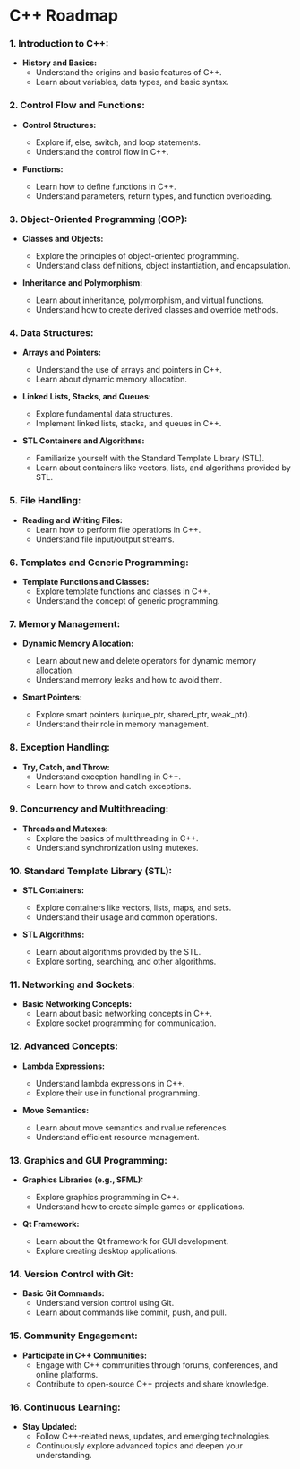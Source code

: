 # C++ Roadmap

### 1\. **Introduction to C++:**

*   **History and Basics:**
    *   Understand the origins and basic features of C++.
    *   Learn about variables, data types, and basic syntax.

### 2\. **Control Flow and Functions:**

*   **Control Structures:**
    
    *   Explore if, else, switch, and loop statements.
    *   Understand the control flow in C++.
*   **Functions:**
    
    *   Learn how to define functions in C++.
    *   Understand parameters, return types, and function overloading.

### 3\. **Object-Oriented Programming (OOP):**

*   **Classes and Objects:**
    
    *   Explore the principles of object-oriented programming.
    *   Understand class definitions, object instantiation, and encapsulation.
*   **Inheritance and Polymorphism:**
    
    *   Learn about inheritance, polymorphism, and virtual functions.
    *   Understand how to create derived classes and override methods.

### 4\. **Data Structures:**

*   **Arrays and Pointers:**
    
    *   Understand the use of arrays and pointers in C++.
    *   Learn about dynamic memory allocation.
*   **Linked Lists, Stacks, and Queues:**
    
    *   Explore fundamental data structures.
    *   Implement linked lists, stacks, and queues in C++.
*   **STL Containers and Algorithms:**
    
    *   Familiarize yourself with the Standard Template Library (STL).
    *   Learn about containers like vectors, lists, and algorithms provided by STL.

### 5\. **File Handling:**

*   **Reading and Writing Files:**
    *   Learn how to perform file operations in C++.
    *   Understand file input/output streams.

### 6\. **Templates and Generic Programming:**

*   **Template Functions and Classes:**
    *   Explore template functions and classes in C++.
    *   Understand the concept of generic programming.

### 7\. **Memory Management:**

*   **Dynamic Memory Allocation:**
    
    *   Learn about new and delete operators for dynamic memory allocation.
    *   Understand memory leaks and how to avoid them.
*   **Smart Pointers:**
    
    *   Explore smart pointers (unique\_ptr, shared\_ptr, weak\_ptr).
    *   Understand their role in memory management.

### 8\. **Exception Handling:**

*   **Try, Catch, and Throw:**
    *   Understand exception handling in C++.
    *   Learn how to throw and catch exceptions.

### 9\. **Concurrency and Multithreading:**

*   **Threads and Mutexes:**
    *   Explore the basics of multithreading in C++.
    *   Understand synchronization using mutexes.

### 10\. **Standard Template Library (STL):**

*   **STL Containers:**
    
    *   Explore containers like vectors, lists, maps, and sets.
    *   Understand their usage and common operations.
*   **STL Algorithms:**
    
    *   Learn about algorithms provided by the STL.
    *   Explore sorting, searching, and other algorithms.

### 11\. **Networking and Sockets:**

*   **Basic Networking Concepts:**
    *   Learn about basic networking concepts in C++.
    *   Explore socket programming for communication.

### 12\. **Advanced Concepts:**

*   **Lambda Expressions:**
    
    *   Understand lambda expressions in C++.
    *   Explore their use in functional programming.
*   **Move Semantics:**
    
    *   Learn about move semantics and rvalue references.
    *   Understand efficient resource management.

### 13\. **Graphics and GUI Programming:**

*   **Graphics Libraries (e.g., SFML):**
    
    *   Explore graphics programming in C++.
    *   Understand how to create simple games or applications.
*   **Qt Framework:**
    
    *   Learn about the Qt framework for GUI development.
    *   Explore creating desktop applications.

### 14\. **Version Control with Git:**

*   **Basic Git Commands:**
    *   Understand version control using Git.
    *   Learn about commands like commit, push, and pull.

### 15\. **Community Engagement:**

*   **Participate in C++ Communities:**
    *   Engage with C++ communities through forums, conferences, and online platforms.
    *   Contribute to open-source C++ projects and share knowledge.

### 16\. **Continuous Learning:**

*   **Stay Updated:**
    *   Follow C++-related news, updates, and emerging technologies.
    *   Continuously explore advanced topics and deepen your understanding.